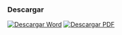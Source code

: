 
### Descargar

<a href="#"><img src="../imagenes/icono-word.png" alt="Descargar Word"></a> <a href="decreto-creacion-implan.pdf"><img src="../imagenes/icono-pdf.png" alt="Descargar PDF"></a>

